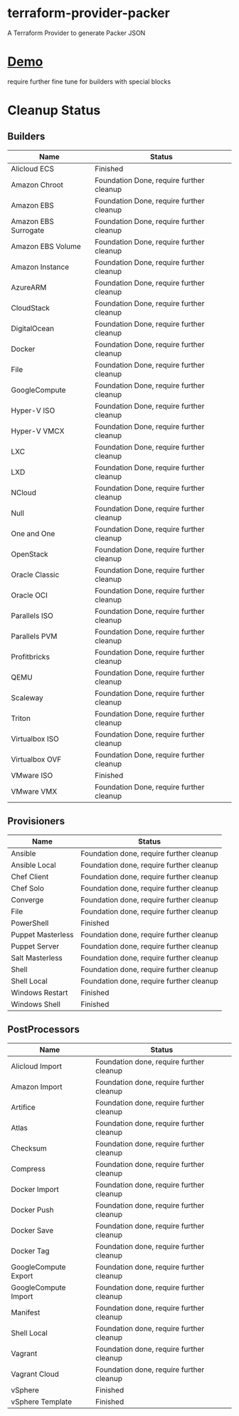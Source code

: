 # terraform-provider-packer
A Terraform Provider to generate Packer JSON

# [Demo](https://asciinema.org/a/189475)

require further fine tune for builders with special blocks

# Cleanup Status

## Builders
|Name|Status|
|--|--|
|Alicloud ECS|Finished|
|Amazon Chroot|Foundation Done, require further cleanup|
|Amazon EBS|Foundation Done, require further cleanup|
|Amazon EBS Surrogate|Foundation Done, require further cleanup|
|Amazon EBS Volume|Foundation Done, require further cleanup|
|Amazon Instance|Foundation Done, require further cleanup|
|AzureARM|Foundation Done, require further cleanup|
|CloudStack|Foundation Done, require further cleanup|
|DigitalOcean|Foundation Done, require further cleanup|
|Docker|Foundation Done, require further cleanup|
|File|Foundation Done, require further cleanup|
|GoogleCompute|Foundation Done, require further cleanup|
|Hyper-V ISO|Foundation Done, require further cleanup|
|Hyper-V VMCX|Foundation Done, require further cleanup|
|LXC|Foundation Done, require further cleanup|
|LXD|Foundation Done, require further cleanup|
|NCloud|Foundation Done, require further cleanup|
|Null|Foundation Done, require further cleanup|
|One and One|Foundation Done, require further cleanup|
|OpenStack|Foundation Done, require further cleanup|
|Oracle Classic|Foundation Done, require further cleanup|
|Oracle OCI|Foundation Done, require further cleanup|
|Parallels ISO|Foundation Done, require further cleanup|
|Parallels PVM|Foundation Done, require further cleanup|
|Profitbricks|Foundation Done, require further cleanup|
|QEMU|Foundation Done, require further cleanup|
|Scaleway|Foundation Done, require further cleanup|
|Triton|Foundation Done, require further cleanup|
|Virtualbox ISO|Foundation Done, require further cleanup|
|Virtualbox OVF|Foundation Done, require further cleanup|
|VMware ISO|Finished|
|VMware VMX|Foundation Done, require further cleanup|

## Provisioners
|Name|Status|
|--|--|
|Ansible|Foundation done, require further cleanup|
|Ansible Local|Foundation done, require further cleanup|
|Chef Client|Foundation done, require further cleanup|
|Chef Solo|Foundation done, require further cleanup|
|Converge|Foundation done, require further cleanup|
|File|Foundation done, require further cleanup|
|PowerShell|Finished|
|Puppet Masterless|Foundation done, require further cleanup|
|Puppet Server|Foundation done, require further cleanup|
|Salt Masterless|Foundation done, require further cleanup|
|Shell|Foundation done, require further cleanup|
|Shell Local|Foundation done, require further cleanup|
|Windows Restart|Finished|
|Windows Shell|Finished|

## PostProcessors
|Name|Status|
|--|--|
|Alicloud Import|Foundation done, require further cleanup|
|Amazon Import|Foundation done, require further cleanup|
|Artifice|Foundation done, require further cleanup|
|Atlas|Foundation done, require further cleanup|
|Checksum|Foundation done, require further cleanup|
|Compress|Foundation done, require further cleanup|
|Docker Import|Foundation done, require further cleanup|
|Docker Push|Foundation done, require further cleanup|
|Docker Save|Foundation done, require further cleanup|
|Docker Tag|Foundation done, require further cleanup|
|GoogleCompute Export|Foundation done, require further cleanup|
|GoogleCompute Import|Foundation done, require further cleanup|
|Manifest|Foundation done, require further cleanup|
|Shell Local|Foundation done, require further cleanup|
|Vagrant|Foundation done, require further cleanup|
|Vagrant Cloud|Foundation done, require further cleanup|
|vSphere|Finished|
|vSphere Template|Finished|

